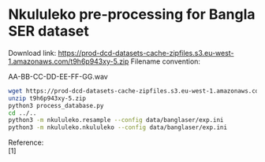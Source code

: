 # Nkululeko pre-processing for Bangla SER dataset

Download link: <https://prod-dcd-datasets-cache-zipfiles.s3.eu-west-1.amazonaws.com/t9h6p943xy-5.zip>
Filename convention:  

AA-BB-CC-DD-EE-FF-GG.wav

```bash
wget https://prod-dcd-datasets-cache-zipfiles.s3.eu-west-1.amazonaws.com/t9h6p943xy-5.zip
unzip t9h6p943xy-5.zip
python3 process_database.py
cd ../..
python3 -m nkululeko.resample --config data/banglaser/exp.ini
python3 -m nkululeko.nkululeko --config data/banglaser/exp.ini

```  

Reference:  
[1]
